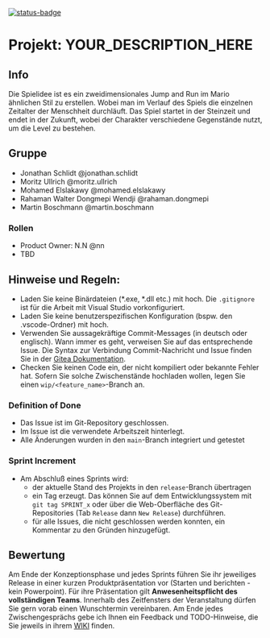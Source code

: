 [![status-badge](https://ci.aes.th-owl.de/api/badges/9/status.svg)](https://ci.aes.th-owl.de/repos/9)
# Projekt: YOUR_DESCRIPTION_HERE



## Info
Die Spielidee ist es ein zweidimensionales Jump and Run im Mario ähnlichen Stil zu erstellen. Wobei man im Verlauf des Spiels die einzelnen Zeitalter der 
Menschheit durchläuft. Das Spiel startet in der Steinzeit und endet in der Zukunft, wobei der Charakter verschiedene Gegenstände nutzt, um die Level zu 
bestehen. 


## Gruppe

- Jonathan Schlidt @jonathan.schlidt
- Moritz Ullrich @moritz.ullrich
- Mohamed Elslakawy @mohamed.elslakawy
- Rahaman Walter Dongmepi Wendji @rahaman.dongmepi
- Martin Boschmann @martin.boschmann

### Rollen 

- Product Owner: N.N @nn
- TBD


## Hinweise und Regeln:

* Laden Sie keine Binärdateien (*.exe, *.dll etc.) mit hoch. Die `.gitignore` ist für die Arbeit mit Visual Studio vorkonfiguriert.
* Laden Sie keine benutzerspezifischen Konfiguration (bspw. den .vscode-Ordner) mit hoch.
* Verwenden Sie aussagekräftige Commit-Messages (in deutsch oder englisch). Wann immer es geht, verweisen Sie auf das entsprechende Issue. Die Syntax zur Verbindung Commit-Nachricht und Issue finden Sie in der [Gitea Dokumentation](https://docs.gitea.com/next/usage/automatically-linked-references).
* Checken Sie keinen Code ein, der nicht kompiliert oder bekannte Fehler hat. Sofern Sie solche Zwischenstände hochladen wollen, legen Sie einen `wip/<feature_name>`-Branch an.

### Definition of Done 
* Das Issue ist im Git-Repository geschlossen.
* Im Issue ist die verwendete Arbeitszeit hinterlegt.
* Alle Änderungen wurden in den `main`-Branch integriert und getestet

### Sprint Increment
* Am Abschluß eines Sprints wird:
    + der aktuelle Stand des Projekts in den `release`-Branch übertragen
    + ein Tag erzeugt. Das können Sie auf dem Entwicklungssystem mit `git tag SPRINT_x` oder über die Web-Oberfläche des Git-Repositories (Tab `Release` dann `New Release`) durchführen.
    + für alle Issues, die nicht geschlossen werden konnten, ein Kommentar zu den Gründen hinzugefügt.

## Bewertung
Am Ende der Konzeptionsphase und jedes Sprints führen Sie ihr jeweiliges Release in einer kurzen Produktpräsentation vor (Starten und berichten - kein Powerpoint). Für ihre Präsentation gilt **Anwesenheitspflicht des vollständigen Teams**. 
Innerhalb des Zeitfensters der Veranstaltung dürfen Sie gern vorab einen Wunschtermin vereinbaren.
Am Ende jedes Zwischengesprächs gebe ich Ihnen ein Feedback und TODO-Hinweise, die Sie jeweils in ihrem [WIKI](../../../wiki) finden.
